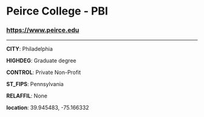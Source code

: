 # Peirce College - PBI
### https://www.peirce.edu
---
**CITY**: Philadelphia

**HIGHDEG**: Graduate degree

**CONTROL**: Private Non-Profit

**ST_FIPS**: Pennsylvania

**RELAFFIL**: None

**location**: 39.945483, -75.166332